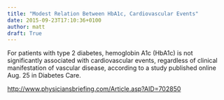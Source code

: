 ```yaml
---
title: "Modest Relation Between HbA1c, Cardiovascular Events"
date: 2015-09-23T17:10:36+0100
author: matt
draft: True
---
```

For patients with type 2 diabetes, hemoglobin A1c (HbA1c) is not significantly associated with cardiovascular events, regardless of clinical manifestation of vascular disease, according to a study published online Aug. 25 in Diabetes Care.

http://www.physiciansbriefing.com/Article.asp?AID=702850
